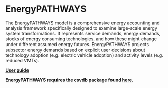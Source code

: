 # EnergyPATHWAYS

The EnergyPATHWAYS model is a comprehensive energy accounting and analysis framework specifically designed to examine large-scale energy system transformations. It represents service demands, energy demands, stocks of energy consuming technologies, and how these might change under different assumed energy futures. EnergyPATHWAYS projects subsector energy demands based on explicit user decisions about technology adoption (e.g. electric vehicle adoption) and activity levels (e.g. reduced VMTs).

**[User guide](https://energypathways.readthedocs.io/)**

**EnergyPATHWAYS requires the csvdb package found [here](https://github.com/EvolvedEnergyResearch/csvdb).**